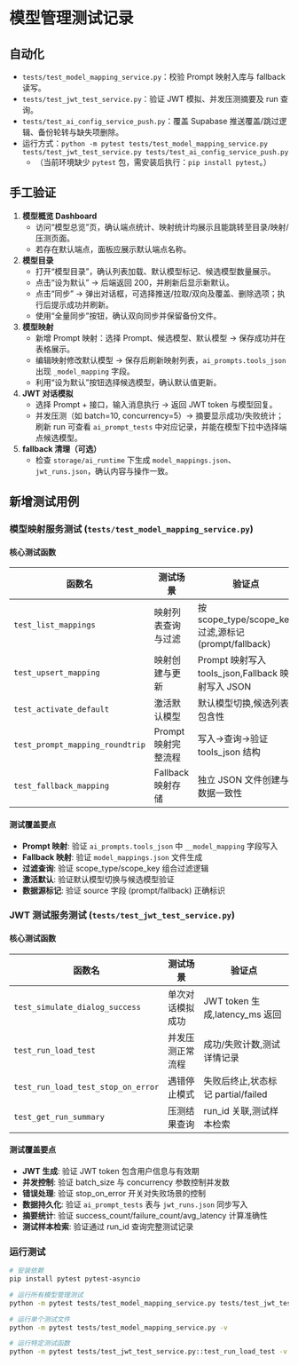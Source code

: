 # 模型管理测试记录

## 自动化
- `tests/test_model_mapping_service.py`：校验 Prompt 映射入库与 fallback 读写。
- `tests/test_jwt_test_service.py`：验证 JWT 模拟、并发压测摘要及 run 查询。
- `tests/test_ai_config_service_push.py`：覆盖 Supabase 推送覆盖/跳过逻辑、备份轮转与缺失项删除。
- 运行方式：`python -m pytest tests/test_model_mapping_service.py tests/test_jwt_test_service.py tests/test_ai_config_service_push.py`
  - （当前环境缺少 `pytest` 包，需安装后执行：`pip install pytest`。）

## 手工验证
1. **模型概览 Dashboard**
   - 访问“模型总览”页，确认端点统计、映射统计均展示且能跳转至目录/映射/压测页面。
   - 若存在默认端点，面板应展示默认端点名称。
2. **模型目录**
   - 打开“模型目录”，确认列表加载、默认模型标记、候选模型数量展示。
   - 点击“设为默认” -> 后端返回 200，并刷新后显示新默认。
   - 点击“同步” -> 弹出对话框，可选择推送/拉取/双向及覆盖、删除选项；执行后提示成功并刷新。
   - 使用“全量同步”按钮，确认双向同步并保留备份文件。
3. **模型映射**
   - 新增 Prompt 映射：选择 Prompt、候选模型、默认模型 -> 保存成功并在表格展示。
   - 编辑映射修改默认模型 -> 保存后刷新映射列表，`ai_prompts.tools_json` 出现 `_model_mapping` 字段。
   - 利用“设为默认”按钮选择候选模型，确认默认值更新。
4. **JWT 对话模拟**
   - 选择 Prompt + 接口，输入消息执行 -> 返回 JWT token 与模型回复。
   - 并发压测（如 batch=10, concurrency=5）-> 摘要显示成功/失败统计；刷新 run 可查看 `ai_prompt_tests` 中对应记录，并能在模型下拉中选择端点候选模型。
5. **fallback 清理（可选）**
   - 检查 `storage/ai_runtime` 下生成 `model_mappings.json`、`jwt_runs.json`，确认内容与操作一致。

## 新增测试用例

### 模型映射服务测试 (`tests/test_model_mapping_service.py`)

#### 核心测试函数
| 函数名 | 测试场景 | 验证点 |
|--------|----------|--------|
| `test_list_mappings` | 映射列表查询与过滤 | 按 scope_type/scope_key 过滤,源标记(prompt/fallback) |
| `test_upsert_mapping` | 映射创建与更新 | Prompt 映射写入 tools_json,Fallback 映射写入 JSON |
| `test_activate_default` | 激活默认模型 | 默认模型切换,候选列表包含性 |
| `test_prompt_mapping_roundtrip` | Prompt 映射完整流程 | 写入→查询→验证 tools_json 结构 |
| `test_fallback_mapping` | Fallback 映射存储 | 独立 JSON 文件创建与数据一致性 |

#### 测试覆盖要点
- **Prompt 映射**: 验证 `ai_prompts.tools_json` 中 `__model_mapping` 字段写入
- **Fallback 映射**: 验证 `model_mappings.json` 文件生成
- **过滤查询**: 验证 scope_type/scope_key 组合过滤逻辑
- **激活默认**: 验证默认模型切换与候选模型验证
- **数据源标记**: 验证 source 字段 (prompt/fallback) 正确标识

### JWT 测试服务测试 (`tests/test_jwt_test_service.py`)

#### 核心测试函数
| 函数名 | 测试场景 | 验证点 |
|--------|----------|--------|
| `test_simulate_dialog_success` | 单次对话模拟成功 | JWT token 生成,latency_ms 返回 |
| `test_run_load_test` | 并发压测正常流程 | 成功/失败计数,测试详情记录 |
| `test_run_load_test_stop_on_error` | 遇错停止模式 | 失败后终止,状态标记 partial/failed |
| `test_get_run_summary` | 压测结果查询 | run_id 关联,测试样本检索 |

#### 测试覆盖要点
- **JWT 生成**: 验证 JWT token 包含用户信息与有效期
- **并发控制**: 验证 batch_size 与 concurrency 参数控制并发数
- **错误处理**: 验证 stop_on_error 开关对失败场景的控制
- **数据持久化**: 验证 `ai_prompt_tests` 表与 `jwt_runs.json` 同步写入
- **摘要统计**: 验证 success_count/failure_count/avg_latency 计算准确性
- **测试样本检索**: 验证通过 run_id 查询完整测试记录

### 运行测试
```bash
# 安装依赖
pip install pytest pytest-asyncio

# 运行所有模型管理测试
python -m pytest tests/test_model_mapping_service.py tests/test_jwt_test_service.py tests/test_ai_config_service_push.py -v

# 运行单个测试文件
python -m pytest tests/test_model_mapping_service.py -v

# 运行特定测试函数
python -m pytest tests/test_jwt_test_service.py::test_run_load_test -v
```
